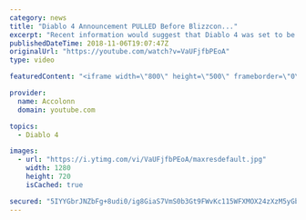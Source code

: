 ```yaml
---
category: news
title: "Diablo 4 Announcement PULLED Before Blizzcon..."
excerpt: "Recent information would suggest that Diablo 4 was set to be announced at Blizzcon but ended being pulled after developers couldn't commit to the current ..."
publishedDateTime: 2018-11-06T19:07:47Z
originalUrl: "https://youtube.com/watch?v=VaUFjfbPEoA"
type: video

featuredContent: "<iframe width=\"800\" height=\"500\" frameborder=\"0\" src=\"https://www.youtube.com/embed/VaUFjfbPEoA\" allow=\"accelerometer; autoplay; encrypted-media; gyroscope; picture-in-picture\" allowfullscreen></iframe>"

provider:
  name: Accolonn
  domain: youtube.com

topics:
  - Diablo 4

images:
  - url: "https://i.ytimg.com/vi/VaUFjfbPEoA/maxresdefault.jpg"
    width: 1280
    height: 720
    isCached: true

secured: "5IYYGbrJNZbFg+8udi0/ig8GiaS7VmS0b3Gt9FWvKc115WFXMOX24zXzM5yGbl3Lv4ahZQwRy+lrIE6JicDuDmUs4cDI2kpXm1fWsY0xqOmvBYrRBxMZ7uPzIL68XcavJAWGDV7Jt0sfxZHgPFtvInDnq/OiQabVx5E4Rp/MhzuqSunA+sPoBXWpiL5NljZuIcZHYVMj/TAB1pIEX5iu0rQo0QeqpUcehZgGmLgJeqC7jk9oU8p385ExS89w4gHB1z2EsshtCPeoqaym5d0c+s98h1s59btqABzhZr1N3dDeHQlYgMwbZ5aF8mdQYxk9PgAkd3Q2ibTY5VcvBqPfZARAgtZHRZk6V9H+YpD0FR1g0b9pdLnVbXOjX4sRHmFGjR1dERV5Zum6oeLL2CcWoWPu1zfIKcfUREXgYfbH/lbBRVkd/sOce1h/tVmmGppv;RQywBgn6z7D4jYD6VWpatA=="
---
```


